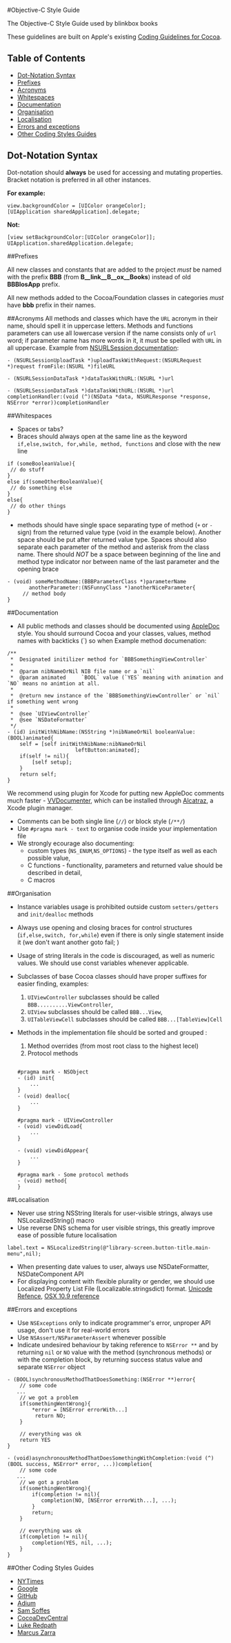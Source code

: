 #Objective-C Style Guide

The Objective-C Style Guide used by blinkbox books

These guidelines are built on Apple's existing [Coding Guidelines for Cocoa](https://developer.apple.com/library/mac/#documentation/Cocoa/Conceptual/CodingGuidelines/CodingGuidelines.html). 

## Table of Contents
* [Dot-Notation Syntax](#dot-notation-syntax)
* [Prefixes](#prefixes)
* [Acronyms](#acronyms)
* [Whitespaces](#whitespaces)
* [Documentation](#documentation)
* [Organisation](#organisation)
* [Localisation](#localisation)
* [Errors and exceptions](#errors-and-exceptions)
* [Other Coding Styles Guides](#other-coding-styles-guides)

## Dot-Notation Syntax

Dot-notation should **always** be used for accessing and mutating properties. Bracket notation is preferred in all other instances.

**For example:**
```objc
view.backgroundColor = [UIColor orangeColor];
[UIApplication sharedApplication].delegate;
```

**Not:**
```objc
[view setBackgroundColor:[UIColor orangeColor]];
UIApplication.sharedApplication.delegate;
```

##Prefixes

All new classes and constants that are added to the project *must* be named with the prefix __BBB__ (from __B__link__B__ox__Books__) instead of old __BBBIosApp__ prefix.


All new methods added to the Cocoa/Foundation classes in categories *must* have __bbb__ prefix in their names.


##Acronyms
All methods and classes which have the `URL` acronym in their name, should spell it in uppercase letters. Methods and functions parameters can use all lowercase version if the name consists only of `url` word; if parameter name has more words in it, it must be spelled with `URL` in all uppercase. Example from [NSURLSession documentation](https://developer.apple.com/library/ios/documentation/Foundation/Reference/NSURLSession_class/Introduction/Introduction.html):

```
- (NSURLSessionUploadTask *)uploadTaskWithRequest:(NSURLRequest *)request fromFile:(NSURL *)fileURL

- (NSURLSessionDataTask *)dataTaskWithURL:(NSURL *)url

- (NSURLSessionDataTask *)dataTaskWithURL:(NSURL *)url completionHandler:(void (^)(NSData *data, NSURLResponse *response, NSError *error))completionHandler

```


##Whitespaces

* Spaces or tabs?
* Braces should always open at the same line as the keyword `if,else,switch, for,while, method, functions` and close with the new line



```
if (someBooleanValue){
 // do stuff
}
else if(someOtherBooleanValue){
 // do something else
}
else{
 // do other things
}
```

* methods should have single space separating type of method (`+` or `-` sign) from the returned value type (void in the example below). Another space should be put after returned value type. Spaces should also separate each parameter of the method and asterisk from the class name. There should _NOT_ be a space between beginning of the line and method type indicator nor between name of the last parameter and the opening brace

```
- (void) someMethodName:(BBBParameterClass *)parameterName 
       anotherParameter:(NSFunnyClass *)anotherNiceParameter{
	 // method body
}
```

##Documentation

* All public methods and classes should be documented using [AppleDoc](http://gentlebytes.com/appledoc/) style. You should surround Cocoa and your classes, values, method names with backticks (`) so when  Example method documenation: 


```
/**
 *  Designated initilizer method for `BBBSomethingViewController`
 *
 *  @param nibNameOrNil NIB file name or a `nil`
 *  @param animated     `BOOL` value (`YES` meaning with animation and `NO` means no animtion at all.
 *
 *  @return new instance of the `BBBSomethingViewController` or `nil` if something went wrong
 *
 *  @see `UIViewController`
 *  @see `NSDateFormatter`
 */
- (id) initWithNibName:(NSString *)nibNameOrNil booleanValue:(BOOL)animated{
    self = [self initWithNibName:nibNameOrNil
                      leftButton:animated];
    if(self != nil){
        [self setup];
    }
    return self;
}
```

We recommend using plugin for Xcode for putting new AppleDoc comments much faster - [VVDocumenter](https://github.com/onevcat/VVDocumenter-Xcode), which can be installed through [Alcatraz](http://alcatraz.io), a Xcode plugin manager.


* Comments can be both single line (`//`) or block style (`/**/`)
* Use `#pragma mark - text` to organise code inside your implementation  file
* We strongly ecourage also documenting:
	* custom types (`NS_ENUM`,`NS_OPTIONS`) -  the type itself as well as each possible value,
	* C functions - functionality, parameters and returned value should be described in detail,
	* C macros

##Organisation

* Instance variables usage is prohibited outside custom `setters/getters` and `init/dealloc` methods
* Always use opening and closing braces for control structures (`if,else,switch, for,while`) even if there is only single statement inside it (we don't want another goto fail; )
* Usage of string literals in the code is discouraged, as well as numeric values. We should use const variables  whenever applicable.
* Subclasses of base Cocoa classes should have proper suffixes for easier finding, examples:
	1.  `UIViewController` subclasses should be called `BBB..........ViewController`,
	2.  `UIView` subclasses should be called `BBB...View`, 
	3.  `UITableViewCell` subclasses should be called `BBB...[TableView]Cell`
	
* Methods in the implementation file should be sorted and grouped  :
	1. Method overrides (from most root class to the highest lecel)
	2. Protocol methods
	
	```
	
	#pragma mark - NSObject
	- (id) init{
		...
	}
	- (void) dealloc{
		...
	}
	
	#pragma mark - UIViewController
	- (void) viewDidLoad{
		...
	}
	
	- (void) viewDidAppear{
		...
	}
	
	#pragma mark - Some protocol methods
	- (void) method{
	}
	
	```



##Localisation

* Never use string NSString literals for user-visible strings, always use NSLocalizedString() macro
* Use reverse DNS schema for user visible strings, this greatly improve ease of possible future localisation

``` 
label.text = NSLocalizedString(@"library-screen.button-title.main-menu",nil);
```

* When presenting date values to user, always use NSDateFormatter, NSDateComponent API
* For displaying content with flexible plurality or gender, we should use Localized Property List File (Localizable.stringsdict) format. [Unicode Refence](http://www.unicode.org/cldr/charts/latest/supplemental/language_plural_rules.html#rules), [OSX 10.9 reference](https://developer.apple.com/library/Mac/releasenotes/Foundation/RN-Foundation/index.html)

##Errors and exceptions

* Use `NSExceptions` only to indicate programmer's error, unproper API usage, don't use it for real-world errors
* Use `NSAssert/NSParameterAssert` whenever possible
* Indicate undesired behaviour by taking reference to `NSError **` and by returning `nil` or `NO` value with the method (synchronous methods) or with the completion block, by returning success status value and separate `NSError` object


```
- (BOOL)synchronousMethodThatDoesSomething:(NSError **)error{
    // some code
   ...
    // we got a problem
    if(somethingWentWrong){
        *error = [NSError errorWith...]
         return NO;
    }

    // everything was ok
    return YES
}

- (void)asynchronousMethodThatDoesSomethingWithCompletion:(void (^)(BOOL success, NSError* error, ...))completion{
    // some code
   ...
    // we got a problem
    if(somethingWentWrong){
        if(completion != nil){
           completion(NO, [NSError errorWith...], ...);
        }
        return;
    }

    // everything was ok
    if(completion != nil){
        completion(YES, nil, ...);
    }
}
```


##Other Coding Styles Guides


* [NYTimes](https://github.com/NYTimes/objective-c-style-guide)
* [Google](http://google-styleguide.googlecode.com/svn/trunk/objcguide.xml)
* [GitHub](https://github.com/github/objective-c-conventions)
* [Adium](https://trac.adium.im/wiki/CodingStyle)
* [Sam Soffes](https://gist.github.com/soffes/812796)
* [CocoaDevCentral](http://cocoadevcentral.com/articles/000082.php)
* [Luke Redpath](http://lukeredpath.co.uk/blog/my-objective-c-style-guide.html)
* [Marcus Zarra](http://www.cimgf.com/zds-code-style-guide/)